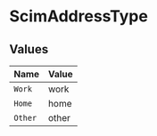 # ScimAddressType


## Values

| Name    | Value   |
| ------- | ------- |
| `Work`  | work    |
| `Home`  | home    |
| `Other` | other   |